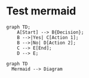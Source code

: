 # Test mermaid

```mermaid
graph TD;
    A[Start] --> B{Decision};
    B -->|Yes| C[Action 1];
    B -->|No| D[Action 2];
    C --> E[End];
    D --> E;
```

```mermaid
graph TD
  Mermaid --> Diagram
```

